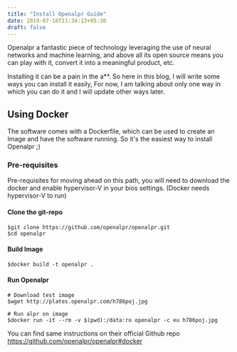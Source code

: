 ```yaml
---
title: "Install Openalpr Guide"
date: 2019-07-16T11:34:13+05:30
draft: false
---
```


Openalpr a fantastic piece of technology leveraging the use of neural networks and machine learning, and above all its open source means you can play with it, convert it into a meaningful product, etc.

Installing it can be a pain in the a**. So here in this blog, I will write some ways you can install it easily, For now, I am talking about only one way in which you can do it and I will update other ways later.

## Using Docker

The software comes with a Dockerfile, which can be used to create an Image and have the software running. So it's the easiest way to install Openalpr ;)

### Pre-requisites

Pre-requisites for moving ahead on this path, you will need to download the docker and enable hypervisor-V in your bios settings. (Docker needs hypervisor-V to run)

#### Clone the git-repo

```shell
$git clone https://github.com/openalpr/openalpr.git
$cd openalpr
```

#### Build Image

```shell
$docker build -t openalpr .
```

#### Run Openalpr

```shell
# Download test image
$wget http://plates.openalpr.com/h786poj.jpg

# Run alpr on image
$docker run -it --rm -v $(pwd):/data:ro openalpr -c eu h786poj.jpg
```

You can find same instructions on their official Github repo
https://github.com/openalpr/openalpr#docker
